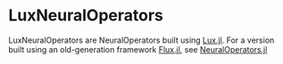 # LuxNeuralOperators

LuxNeuralOperators are NeuralOperators built using [Lux.jl](https://lux.csail.mit.edu/).
For a version built using an old-generation framework [Flux.jl](https://fluxml.ai/), see
[NeuralOperators.jl](https://docs.sciml.ai/NeuralOperators/stable/)
